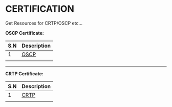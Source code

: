 # CERTIFICATION
Get Resources for CRTP/OSCP etc...

**OSCP Certificate:**

| S.N | Description  |
| --- | ------------ |
| 1   | [OSCP](OSCP) |
|     |              |

---
**CRTP Certificate:**

| S.N | Description  |
| --- | ------------ |
| 1   | [CRTP](CRTP) |
|     |              |